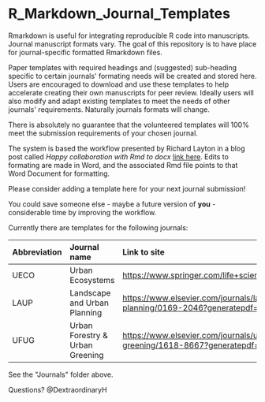 # R_Markdown_Journal_Templates
Rmarkdown is useful for integrating reproducible R code into manuscripts. Journal manuscript formats vary. The goal of this repository is to have place for journal-specific formatted Rmarkdown files.

Paper templates with required headings and (suggested) sub-heading specific to certain journals' formating needs will be created and stored here. Users are encouraged to download and use these templates to help accelerate creating their own manuscripts for peer review. Ideally users will also modify and adapt existing templates to meet the needs of other journals' requirements. Naturally journals formats will change.

There is absolutely no guarantee that the volunteered templates will 100% meet the submission requirements of your chosen journal.

The system is based the workflow presented by Richard Layton in a blog post called *Happy collaboration with Rmd to docx*  [link here](https://rmarkdown.rstudio.com/articles_docx.html). Edits to formating are made in Word, and the associated Rmd file points to that Word Document for formatting.

Please consider adding a template here for your next journal submission!

You could save someone else - maybe a future version of **you** - considerable time by improving the workflow.

Currently there are templates for the following journals:

| Abbreviation | Journal name | Link to site |
| :--- | :--- | :--- |
| UECO | Urban Ecosystems | https://www.springer.com/life+sciences/ecology/journal/11252 |
| LAUP | Landscape and Urban Planning | https://www.elsevier.com/journals/landscape-and-urban-planning/0169-2046?generatepdf=true |
| UFUG | Urban Forestry & Urban Greening | https://www.elsevier.com/journals/urban-forestry-and-urban-greening/1618-8667?generatepdf=true |

See the "Journals" folder above.

Questions? @DextraordinaryH
